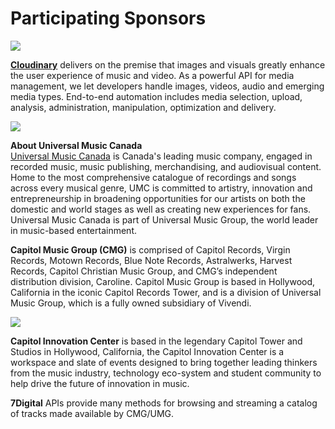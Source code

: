 # Participating Sponsors

![](https://res.cloudinary.com/cloudinary/image/upload/c_scale,w_300/v1/logo/for_white_bg/cloudinary_logo_for_white_bg.png)

[**Cloudinary**](https://cloudinary.com/signup?utm_source=CMW&utm_medium=Gitbook&utm_campaign=Evangelism&utm_term=Hackathon-Guide&utm_content=Signup_CMW) delivers on the premise that images and visuals greatly enhance the user experience of music and video. As a powerful API for media management, we let developers handle images, videos, audio and emerging media types. End-to-end automation includes media selection, upload, analysis, administration, manipulation, optimization and delivery.

![](https://github.com/cloudinary-developers/CIL-hackathon-guide/tree/7b8704047169e0e3d53f5395b118a3c444ca103f/.gitbook/assets/umc_black-1-300x194-2.png)

**About Universal Music Canada**    
[Universal Music Canada](http://www.umusic.ca/) is Canada's leading music company, engaged in recorded music, music publishing, merchandising, and audiovisual content. Home to the most comprehensive catalogue of recordings and songs across every musical genre, UMC is committed to artistry, innovation and entrepreneurship in broadening opportunities for our artists on both the domestic and world stages as well as creating new experiences for fans. Universal Music Canada is part of Universal Music Group, the world leader in music-based entertainment.

**Capitol Music Group \(CMG\)** is comprised of Capitol Records, Virgin Records, Motown Records, Blue Note Records, Astralwerks, Harvest Records, Capitol Christian Music Group, and CMG’s independent distribution division, Caroline. Capitol Music Group is based in Hollywood, California in the iconic Capitol Records Tower, and is a division of Universal Music Group, which is a fully owned subsidiary of Vivendi.

![](https://github.com/cloudinary-developers/CIL-hackathon-guide/tree/7b8704047169e0e3d53f5395b118a3c444ca103f/.gitbook/assets/capitol-ic-logo-blue.jpg)

**Capitol Innovation Center** is based in the legendary Capitol Tower and Studios in Hollywood, California, the Capitol Innovation Center is a workspace and slate of events designed to bring together leading thinkers from the music industry, technology eco-system and student community to help drive the future of innovation in music.

**7Digital** APIs provide many methods for browsing and streaming a catalog of tracks made available by CMG/UMG.

